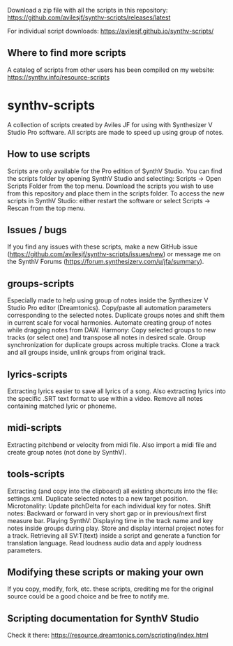 Download a zip file with all the scripts in this repository: https://github.com/avilesjf/synthv-scripts/releases/latest

For individual script downloads: https://avilesjf.github.io/synthv-scripts/

## Where to find more scripts
A catalog of scripts from other users has been compiled on my website: https://synthv.info/resource-scripts

# synthv-scripts
A collection of scripts created by Aviles JF for using with Synthesizer V Studio Pro software.
All scripts are made to speed up using group of notes.

## How to use scripts
Scripts are only available for the Pro edition of SynthV Studio.
You can find the scripts folder by opening SynthV Studio and selecting:
Scripts -> Open Scripts Folder from the top menu. 
Download the scripts you wish to use from this repository and place them in the scripts folder. 
To access the new scripts in SynthV Studio: 
either restart the software or select Scripts -> Rescan from the top menu.

## Issues / bugs
If you find any issues with these scripts, 
make a new GitHub issue (https://github.com/avilesjf/synthv-scripts/issues/new) 
or message me on the SynthV Forums (https://forum.synthesizerv.com/u/jfa/summary).

## groups-scripts
Especially made to help using group of notes inside the Synthesizer V Studio Pro editor (Dreamtonics).
Copy/paste all automation parameters corresponding to the selected notes.
Duplicate groups notes and shift them in current scale for vocal harmonies.
Automate creating group of notes while dragging notes from DAW.
Harmony: Copy selected groups to new tracks (or select one) and transpose all notes in desired scale.
Group synchronization for duplicate groups across multiple tracks.
Clone a track and all groups inside, unlink groups from original track.

## lyrics-scripts
Extracting lyrics easier to save all lyrics of a song. 
Also extracting lyrics into the specific .SRT text format to use within a video.
Remove all notes containing matched lyric or phoneme.

## midi-scripts
Extracting pitchbend or velocity from midi file.
Also import a midi file and create group notes (not done by SynthV).

## tools-scripts
Extracting (and copy into the clipboard) all existing shortcuts into the file: settings.xml.
Duplicate selected notes to a new target position.
Microtonality: Update pitchDelta for each individual key for notes.
Shift notes: Backward or forward in very short gap or in previous/next first measure bar.
Playing SynthV: Displaying time in the track name and key notes inside groups during play.
Store and display internal project notes for a track.
Retrieving all SV:T(text) inside a script and generate a function for translation language.
Read loudness audio data and apply loudness parameters.

## Modifying these scripts or making your own
If you copy, modify, fork, etc. these scripts, crediting me for the original source could be a good choice and be free to notify me.

## Scripting documentation for SynthV Studio
Check it there: https://resource.dreamtonics.com/scripting/index.html
